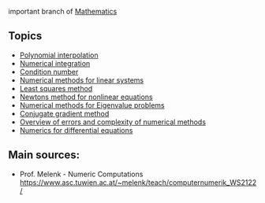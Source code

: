 important branch of [Mathematics](Mathematics.md)


## Topics
- [Polynomial interpolation](Polynomial%20interpolation.md)
- [Numerical integration](Numerical%20integration.md)
- [Condition number](Condition%20number.md)
- [Numerical methods for linear systems](Numerical%20methods%20for%20linear%20systems.md)
- [Least squares method](Least%20squares%20method.md)
- [Newtons method for nonlinear equations](Newtons%20method%20for%20nonlinear%20equations.md)
- [Numerical methods for Eigenvalue problems](Numerical%20methods%20for%20Eigenvalue%20problems.md)
- [Conjugate gradient method](Conjugate%20gradient%20method.md)
- [Overview of errors and complexity of numerical methods](Overview%20of%20errors%20and%20complexity%20of%20numerical%20methods.md)
- [Numerics for differential equations](Numerics%20for%20differential%20equations.md)


## Main sources:
- Prof. Melenk - Numeric Computations https://www.asc.tuwien.ac.at/~melenk/teach/computernumerik_WS2122/